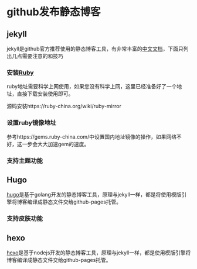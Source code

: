 # github发布静态博客

## jekyll

jekyll是github官方推荐使用的静态博客工具，有非常丰富的[中文文档](http://jekyllcn.com/)，下面只列出几点需要注意的和技巧

### 安装[Ruby](https://www.ruby-lang.org/zh_cn/downloads/)

ruby地址需要科学上网使用，如果您没有科学上网，这里已经准备好了一个地址，直接下载安装使用即可。

源码安装https://ruby-china.org/wiki/ruby-mirror

### 设置ruby镜像地址

参考https://gems.ruby-china.com/中设置国内地址镜像的操作，如果网络不好，这一步会大大加速gem的速度。

### 支持主题功能

## Hugo

[hugo](https://www.gohugo.org/)是基于golang开发的静态博客工具，原理与jekyll一样，都是将使用模版引擎将博客编译成静态文件交给github-pages托管。

### 支持皮肤功能

## hexo

[hexo](https://hexo.io/zh-cn/docs/)是基于nodejs开发的静态博客工具，原理与jekyll一样，都是使用模版引擎将博客编译成静态文件交给github-pages托管。